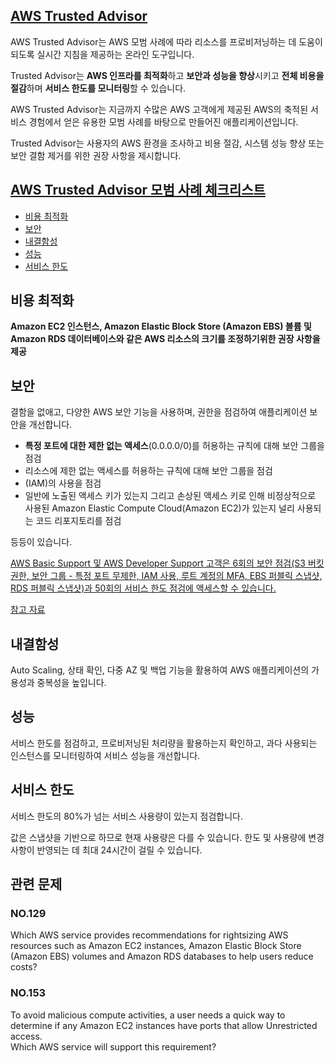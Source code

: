## [AWS Trusted Advisor](https://aws.amazon.com/ko/premiumsupport/technology/trusted-advisor/)

AWS Trusted Advisor는 AWS 모범 사례에 따라 리소스를 프로비저닝하는 데 도움이 되도록 실시간 지침을 제공하는 온라인 도구입니다.

Trusted Advisor는 **AWS 인프라를 최적화**하고 **보안과 성능을 향상**시키고 **전체 비용을 절감**하며 **서비스 한도를 모니터링**할 수 있습니다.

AWS Trusted Advisor는 지금까지 수많은 AWS 고객에게 제공된 AWS의 축적된 서비스 경험에서 얻은 유용한 모범 사례를 바탕으로 만들어진 애플리케이션입니다. 

Trusted Advisor는 사용자의 AWS 환경을 조사하고 비용 절감, 시스템 성능 향상 또는 보안 결함 제거를 위한 권장 사항을 제시합니다.

## [AWS Trusted Advisor 모범 사례 체크리스트](https://aws.amazon.com/ko/premiumsupport/technology/trusted-advisor/best-practice-checklist/)

   * [비용 최적화](#비용-최적화)
   * [보안](#보안)
   * [내결함성](#내결함성) 
   * [성능](#성능)
   * [서비스 한도](#서비스-한도)


## 비용 최적화

**Amazon EC2 인스턴스, Amazon Elastic Block Store (Amazon EBS) 볼륨 및 Amazon RDS 데이터베이스와 같은 AWS 리소스의 크기를 조정하기위한 권장 사항을 제공**

## 보안

결함을 없애고, 다양한 AWS 보안 기능을 사용하며, 권한을 점검하여 애플리케이션 보안을 개선합니다.

   * **특정 포트에 대한 제한 없는 액세스**(0.0.0.0/0)를 허용하는 규칙에 대해 보안 그룹을 점검
   * 리소스에 제한 없는 액세스를 허용하는 규칙에 대해 보안 그룹을 점검
   * (IAM)의 사용을 점검
   * 일반에 노출된 액세스 키가 있는지 그리고 손상된 액세스 키로 인해 비정상적으로 사용된 Amazon Elastic Compute Cloud(Amazon EC2)가 있는지 널리 사용되는 코드 리포지토리를 점검

등등이 있습니다.

[AWS Basic Support 및 AWS Developer Support 고객은 6회의 보안 점검(S3 버킷 권한, 보안 그룹 - 특정 포트 무제한, IAM 사용, 루트 계정의 MFA, EBS 퍼블릭 스냅샷, RDS 퍼블릭 스냅샷)과 50회의 서비스 한도 점검에 액세스할 수 있습니다.](https://aws.amazon.com/ko/premiumsupport/technology/trusted-advisor/)

[참고 자료](https://aws.amazon.com/ko/premiumsupport/technology/trusted-advisor/best-practice-checklist/)

## 내결함성

Auto Scaling, 상태 확인, 다중 AZ 및 백업 기능을 활용하여 AWS 애플리케이션의 가용성과 중복성을 높입니다.

## 성능

서비스 한도를 점검하고, 프로비저닝된 처리량을 활용하는지 확인하고, 과다 사용되는 인스턴스를 모니터링하여 서비스 성능을 개선합니다.

## 서비스 한도

서비스 한도의 80%가 넘는 서비스 사용량이 있는지 점검합니다. 

값은 스냅샷을 기반으로 하므로 현재 사용량은 다를 수 있습니다. 한도 및 사용량에 변경 사항이 반영되는 데 최대 24시간이 걸릴 수 있습니다.

## 관련 문제

### NO.129

Which AWS service provides recommendations for rightsizing AWS resources such as Amazon EC2 instances, Amazon Elastic Block Store (Amazon EBS) volumes and Amazon RDS databases to help users reduce costs?

### NO.153 

To avoid malicious compute activities, a user needs a quick way to determine if any Amazon EC2 instances have ports that allow Unrestricted access.<br/>Which AWS service will support this requirement?



